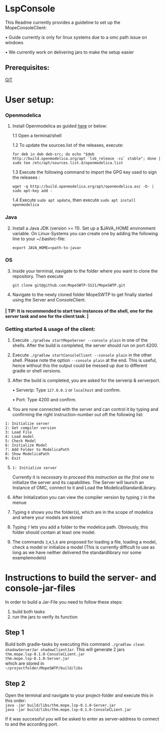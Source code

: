 # LspConsole

This Readme currently provides a guideline to set up the MopeConsoleClient:

• Guide currently is only for linux systems due to a omc path issue on windows

• We currently work on delivering jars to make the setup easier


## Prerequisites:

[GIT](https://git-scm.com/book/en/v2/Getting-Started-Installing-Git) 

# User setup:

### Openmodelica

1. Install Openmodelica as guided [here](https://openmodelica.org/download/download-linux) or below:
  
   1.1 Open a terminal/shell
  
   1.2 To update the sources.list of the releases, execute:
   
   ```
   for deb in deb deb-src; do echo "$deb http://build.openmodelica.org/apt `lsb_release -cs` stable"; done | sudo tee /etc/apt/sources.list.d/openmodelica.list
   ```
    
   1.3 Execute the following command to import the GPG key used to sign the releases :
   
   `wget -q http://build.openmodelica.org/apt/openmodelica.asc -O- | sudo apt-key add - `
   
   1.4 Execute `sudo apt update`, then execute `sudo apt install openmodelica`
   
### Java

2. Install a Java JDK (version  >= 11). Set up a $JAVA_HOME environment variable. On Linux-Systems you can create one by adding the following line to your ~/.bashrc-file:

   `export JAVA_HOME=<path-to-java>`
   
### OS

3. Inside your terminal, navigate to the folder where you want to clone the repository. Then execute 

   `git clone git@github.com:MopeSWTP-SS21/MopeSWTP.git`
   
4. Navigate to the newly cloned folder MopeSWTP  to get finally started using the Server and ConsoleClient.


#### | TIP: It is recommended to start two instances of the shell, one for the server task and one for the client task. |


### Getting started & usage of the client:

1. Execute `./gradlew startMopeServer --console plain` in one of the shells. After the build is completed, the server should run on port 4200.

2. Execute `./gradlew startConsoleClient --console plain` in the other shell. Please note the option `--console plain` at the end. This is useful, hence without this the output could be messed up due to different gradle or shell versions.

3. After the build is completed, you are asked for the serverip & serverport. 

   •	Serverip: Type `127.0.0.1` or `localhost` and confirm.
   
   •	Port: Type 4200 and confirm.
   
4. You are now connected with the server and can control it by typing and confirming the right instruction-number out oft the following list:
```
1: Initialize server
2: Get compiler version
3: Load File
4: Load model
5: Check Model
6: Initialize Model
7: Add Folder to ModelicaPath
8: Show ModelicaPath
9: Exit
```

5. `1: Initialize server`

   Currently it is _necessary to proceed this instruction as the first one_ to initialize the server and its capabilities.
   The Server will launch an Instance of OMC, connect to it and Load the ModelicaStandardLibrary.

6. After Initialization you can view the compiler version by typing `2` in the menue

7. Typing `8` shows you the folder(s), which are in the scope of modelica and where your models are stored

8. Typing `7` lets you add a folder to the modelica path. Obviously, this folder should contain at least one model.

9. The commands `3`,`4`,`5`,`6` are proposed for loading a file, loading a model, check a model or initialize a model 
(This is currently difficult to use as long as we have neither delivered the standardlibrary nor some examplemodels)

# Instructions to build the server- and console-jar-files

In order to build a Jar-File you need to follow these steps: 

1. build both tasks
2. run the jars to verify its function


## Step 1
Build both gradle-tasks by executing this command `./gradlew clean shadowServerJar shadowClientJar`. This will generate 2 jars <br/>
`thm.mope.lsp-0.1.0-ConsoleCLient.jar` <br/>
`thm.mope.lsp-0.1.0-Server.jar` <br/>
which are stored in <br/>
`~/projectfolder/MopeSWTP/build/libs`

## Step 2
Open the terminal and navigate to your project-folder and execute this in this order: <br/>
`java -jar build/libs/thm.mope.lsp-0.1.0-Server.jar` <br/>
`java -jar build/libs/thm.mope.lsp-0.1.0-ConsoleCLient.jar` <br/>

If it was successful you will be asked to enter as server-address to connect to and the according port. 
